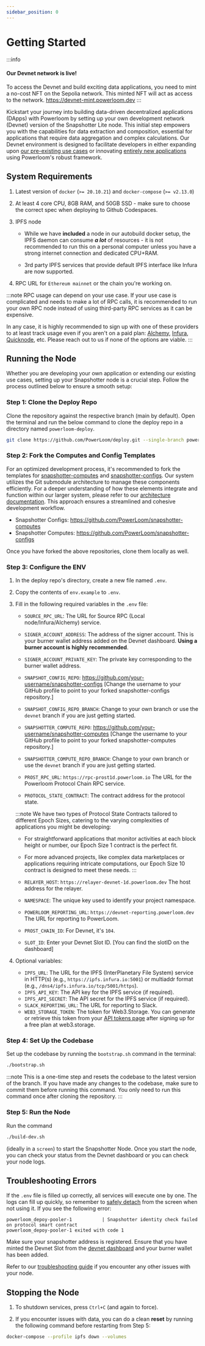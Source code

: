 ```yaml
---
sidebar_position: 0
---
```


# Getting Started

:::info
#### Our Devnet network is live!
To access the Devnet and build exciting data applications, you need to mint a no-cost NFT on the Sepolia network. This minted NFT will act as access to the network.
https://devnet-mint.powerloom.dev 
:::

Kickstart your journey into building data-driven decentralized applications (DApps) with Powerloom by setting up your own development network (Devnet) version of the Snapshotter Lite node. This initial step empowers you with the capabilities for data extraction and composition, essential for applications that require data aggregation and complex calculations. Our Devnet environment is designed to facilitate developers in either expanding upon [our pre-existing use cases](../use-cases/existing-implementations/) or innovating [entirely new applications](../use-cases/building-new-usecase/) using Powerloom's robust framework.

## System Requirements

1. Latest version of `docker` (`>= 20.10.21`) and `docker-compose` (`>= v2.13.0`)

2. At least 4 core CPU, 8GB RAM, and 50GB SSD - make sure to choose the correct spec when deploying to Github Codespaces.

3. IPFS node
    - While we have __included__ a node in our autobuild docker setup, the IPFS daemon can consume __*a lot*__ of resources - it is not recommended to run this on a personal computer unless you have a strong internet connection and dedicated CPU+RAM.
  
    - 3rd party IPFS services that provide default IPFS interface like Infura are now supported.

4. RPC URL for `Ethereum mainnet` or the chain you're working on.

:::note
RPC usage can depend on your use case. If your use case is complicated and needs to make a lot of RPC calls, it is recommended to run your own RPC node instead of using third-party RPC services as it can be expensive.

In any case, it is highly recommended to sign up with one of these providers to at least track usage even if you aren't on a paid plan: [Alchemy](https://alchemy.com/?r=15ce6db6d0a109d5), [Infura](https://infura.io), [Quicknode](https://www.quicknode.com?tap_a=67226-09396e&tap_s=3491854-f4a458), etc. Please reach out to us if none of the options are viable.
:::

## Running the Node
Whether you are developing your own application or extending our existing use cases, setting up your Snapshotter node is a crucial step. Follow the process outlined below to ensure a smooth setup:

### Step 1: Clone the Deploy Repo

Clone the repository against the respective branch (main by default). Open the terminal and run the below command to clone the deploy repo in a directory named `powerloom-deploy`.

```bash
git clone https://github.com/PowerLoom/deploy.git --single-branch powerloom_deploy --branch devnet && cd powerloom_deploy
```

### Step 2: Fork the Computes and Config Templates

For an optimized development process, it's recommended to fork the templates for [snapshotter-computes](https://github.com/PowerLoom/snapshotter-computes) and [snapshotter-configs](https://github.com/PowerLoom/snapshotter-configs/). Our system utilizes the Git submodule architecture to manage these components efficiently. For a deeper understanding of how these elements integrate and function within our larger system, please refer to our [architecture documentation](../../index.md). This approach ensures a streamlined and cohesive development workflow.

   - Snapshotter Configs: https://github.com/PowerLoom/snapshotter-computes
   - Snapshotter Computes: https://github.com/PowerLoom/snapshotter-configs 

Once you have forked the above repositories, clone them locally as well.

### Step 3: Configure the ENV

1. In the deploy repo's directory, create a new file named `.env`.

2. Copy the contents of `env.example` to `.env`.

3. Fill in the following required variables in the `.env` file:

   - `SOURCE_RPC_URL`: The URL for Source RPC (Local node/Infura/Alchemy) service.

   - `SIGNER_ACCOUNT_ADDRESS`: The address of the signer account. This is your burner wallet address added on the Devnet dashboard. **Using a burner account is highly recommended**. 

   - `SIGNER_ACCOUNT_PRIVATE_KEY`: The private key corresponding to the burner wallet address.
   - `SNAPSHOT_CONFIG_REPO`: https://github.com/your-username/snapshotter-configs [Change the username to your GitHub profile to point to your forked snapshotter-configs repository.]
   - `SNAPSHOT_CONFIG_REPO_BRANCH`: Change to your own branch or use the `devnet` branch if you are just getting started.
   - `SNAPSHOTTER_COMPUTE_REPO`:  https://github.com/your-username/snapshotter-computes [Change the username to your GitHub profile to point to your forked snapshotter-computes repository.]
   - `SNAPSHOTTER_COMPUTE_REPO_BRANCH`: Change to your own branch or use the `devnet` branch if you are just getting started.
   - `PROST_RPC_URL`: `https://rpc-prost1d.powerloom.io` The URL for the Powerloom Protocol Chain RPC service.
   - `PROTOCOL_STATE_CONTRACT`: The contract address for the protocol state.

   :::note
   We have two types of Protocol State Contracts tailored to different Epoch Sizes, catering to the varying complexities of applications you might be developing:

   - For straightforward applications that monitor activities at each block height or number, our Epoch Size 1 contract is the perfect fit.
   - For more advanced projects, like complex data marketplaces or applications requiring intricate computations, our Epoch Size 10 contract is designed to meet these needs.
   :::
  
   - `RELAYER_HOST`: `https://relayer-devnet-1d.powerloom.dev` The host address for the relayer.
   - `NAMESPACE`: The unique key used to identify your project namespace.
   - `POWERLOOM_REPORTING_URL`: `https://devnet-reporting.powerloom.dev` The URL for reporting to PowerLoom.
   - `PROST_CHAIN_ID`: For Devnet, it's `104`.
   - `SLOT_ID`: Enter your Devnet Slot ID. [You can find the slotID on the dashboard]

4. Optional variables:

   - `IPFS_URL`: The URL for the IPFS (InterPlanetary File System) service in HTTP(s) (e.g., `https://ipfs.infura.io:5001`) or multiaddr format (e.g., `/dns4/ipfs.infura.io/tcp/5001/https`).
   - `IPFS_API_KEY`: The API key for the IPFS service (if required).
   - `IPFS_API_SECRET`: The API secret for the IPFS service (if required).
   - `SLACK_REPORTING_URL`: The URL for reporting to Slack.
   - `WEB3_STORAGE_TOKEN`: The token for Web3.Storage. You can generate or retrieve this token from your [API tokens page](https://web3.storage/tokens/?create=true) after signing up for a free plan at web3.storage.

### Step 4: Set Up the Codebase

Set up the codebase by running the `bootstrap.sh` command in the terminal:

```bash
./bootstrap.sh
```

:::note
This is a one-time step and resets the codebase to the latest version of the branch. If you have made any changes to the codebase, make sure to commit them before running this command. You only need to run this command once after cloning the repository.
:::

### Step 5: Run the Node

Run the command

```bash
./build-dev.sh
```
(ideally in a `screen`) to start the Snapshotter Node. 
Once you start the node, you can check your status from the Devnet dashboard or you can check your node logs.

## Troubleshooting Errors

If the `.env` file is filled up correctly, all services will execute one by one. The logs can fill up quickly, so remember to [safely detach](https://linuxize.com/post/how-to-use-linux-screen/) from the screen when not using it. If you see the following error:
    
    powerloom_depoy-pooler-1           | Snapshotter identity check failed on protocol smart contract
    powerloom_depoy-pooler-1 exited with code 1
    
Make sure your snapshotter address is registered. Ensure that you have minted the Devnet Slot from the [devnet dashboard](https://mint-devnet.powerloom.network) and your burner wallet has been added.

Refer to our [troubleshooting guide](./troubleshooting.md) if you encounter any other issues with your node.

## Stopping the Node
1. To shutdown services, press `Ctrl+C` (and again to force).

2. If you encounter issues with data, you can do a clean **reset** by running the following command before restarting from Step 5:

```bash
docker-compose --profile ipfs down --volumes
```